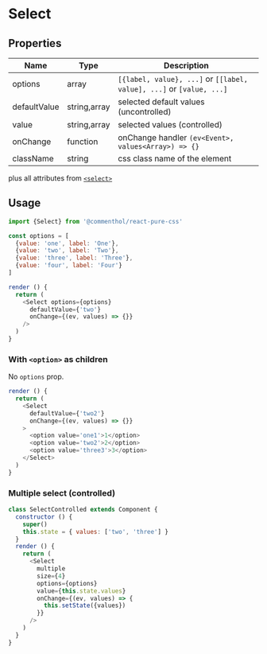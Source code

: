 # Select

## Properties

Name      | Type     | Description
--------  | -------- | -----------
options   | array    | `[{label, value}, ...]` or `[[label, value], ...]` or `[value, ...]`
defaultValue | string,array | selected default values (uncontrolled)
value     | string,array | selected values (controlled)
onChange  | function | onChange handler `(ev<Event>, values<Array>) => {}`
className | string   | css class name of the element

plus all attributes from [`<select>`](https://developer.mozilla.org/en-US/docs/Web/HTML/Element/select)

## Usage

```js
import {Select} from '@commenthol/react-pure-css'

const options = [
  {value: 'one', label: 'One'},
  {value: 'two', label: 'Two'},
  {value: 'three', label: 'Three'},
  {value: 'four', label: 'Four'}
]

render () {
  return (
    <Select options={options}
      defaultValue={'two'}
      onChange={(ev, values) => {}}
    />
  )
}
```

### With `<option>` as children

No `options` prop.

```js
render () {
  return (
    <Select
      defaultValue={'two2'}
      onChange={(ev, values) => {}}
    >
      <option value='one1'>1</option>
      <option value='two2'>2</option>
      <option value='three3'>3</option>
    </Select>
  )
}
```

### Multiple select (controlled)

```js
class SelectControlled extends Component {
  constructor () {
    super()
    this.state = { values: ['two', 'three'] }
  }
  render () {
    return (
      <Select
        multiple
        size={4}
        options={options}
        value={this.state.values}
        onChange={(ev, values) => {
          this.setState({values})
        }}
      />
    )
  }
}
```
